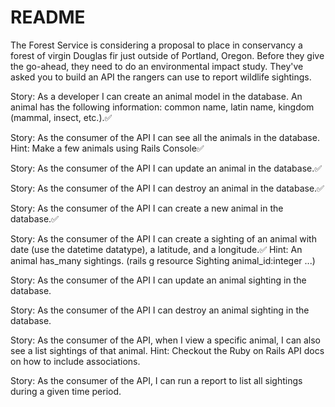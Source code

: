 # README

The Forest Service is considering a proposal to place in conservancy a forest of virgin Douglas fir just outside of Portland, Oregon. Before they give the go-ahead, they need to do an environmental impact study. They've asked you to build an API the rangers can use to report wildlife sightings.

Story: As a developer I can create an animal model in the database. An animal has the following information: 
common name, latin name, kingdom (mammal, insect, etc.).✅

Story: As the consumer of the API I can see all the animals in the database.
Hint: Make a few animals using Rails Console✅

Story: As the consumer of the API I can update an animal in the database.✅

Story: As the consumer of the API I can destroy an animal in the database.✅

Story: As the consumer of the API I can create a new animal in the database.✅

Story: As the consumer of the API I can create a sighting of an animal with date (use the datetime datatype), a latitude, and a longitude.✅
Hint: An animal has_many sightings. (rails g resource Sighting animal_id:integer ...)

Story: As the consumer of the API I can update an animal sighting in the database.

Story: As the consumer of the API I can destroy an animal sighting in the database.

Story: As the consumer of the API, when I view a specific animal, I can also see a list sightings of that animal.
Hint: Checkout the Ruby on Rails API docs on how to include associations.

Story: As the consumer of the API, I can run a report to list all sightings during a given time period.